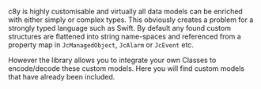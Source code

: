 c8y is highly customisable and virtually all data models can be enriched with either simply or complex types.
This obviously creates a problem for a strongly typed language such as Swift. By default any found custom structures
are flattened into string name-spaces and referenced from a property map in `JcManagedObject`, `JcAlarm` or `JcEvent` 
etc.

However the library allows you to integrate your own Classes to encode/decode these custom models. Here you will
find custom models that have already been included.
